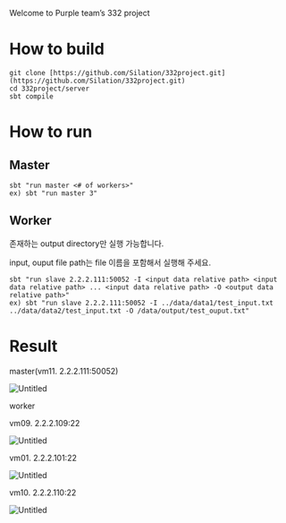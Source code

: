 Welcome to Purple team’s 332 project

# How to build

```
git clone [https://github.com/Silation/332project.git](https://github.com/Silation/332project.git)
cd 332project/server
sbt compile
```

# How to run

## Master

```
sbt "run master <# of workers>"
ex) sbt "run master 3"
```

## Worker

존재하는 output directory만 실행 가능합니다.

input, ouput file path는 file 이름을 포함해서 실행해 주세요.

```
sbt "run slave 2.2.2.111:50052 -I <input data relative path> <input data relative path> ... <input data relative path> -O <output data relative path>"
ex) sbt "run slave 2.2.2.111:50052 -I ../data/data1/test_input.txt ../data/data2/test_input.txt -O /data/output/test_ouput.txt"
```

# Result

master(vm11. 2.2.2.111:50052)

![Untitled](https://s3-us-west-2.amazonaws.com/secure.notion-static.com/f8fb7163-a2f5-4523-a276-72f8f1418be1/Untitled.png)

worker

vm09. 2.2.2.109:22

![Untitled](https://s3-us-west-2.amazonaws.com/secure.notion-static.com/f8e52b48-eee6-4a41-a594-df3ed55581be/Untitled.png)

vm01. 2.2.2.101:22

![Untitled](https://s3-us-west-2.amazonaws.com/secure.notion-static.com/d9c63f57-361f-4288-8d70-53fec3f4676c/Untitled.png)

vm10. 2.2.2.110:22

![Untitled](https://s3-us-west-2.amazonaws.com/secure.notion-static.com/2b2d4c85-4476-466c-9924-dae80b9b7ba2/Untitled.png)
